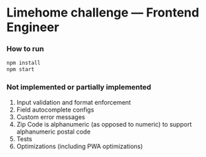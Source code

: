 # Limehome challenge — Frontend Engineer

### How to run

```sh
npm install
npm start
```

### Not implemented or partially implemented

1. Input validation and format enforcement
2. Field autocomplete configs
3. Custom error messages
4. Zip Code is alphanumeric (as opposed to numeric) to support alphanumeric postal code
5. Tests
6. Optimizations (including PWA optimizations)
